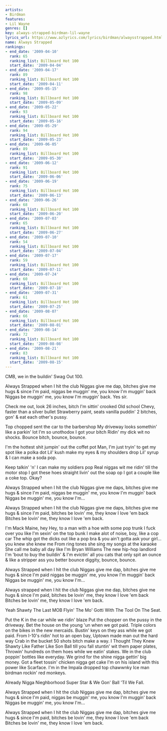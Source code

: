 ```yaml
---
artists:
- Birdman
features:
- Lil Wayne
genres: []
key: always-strapped-birdman-lil-wayne
lyrics_url: https://www.azlyrics.com/lyrics/birdman/alwaysstrapped.html
name: Always Strapped
rankings:
- end_date: '2009-04-10'
  rank: 65
  ranking_list: Billboard Hot 100
  start_date: '2009-04-04'
- end_date: '2009-04-17'
  rank: 89
  ranking_list: Billboard Hot 100
  start_date: '2009-04-11'
- end_date: '2009-05-15'
  rank: 98
  ranking_list: Billboard Hot 100
  start_date: '2009-05-09'
- end_date: '2009-05-22'
  rank: 93
  ranking_list: Billboard Hot 100
  start_date: '2009-05-16'
- end_date: '2009-05-29'
  rank: 94
  ranking_list: Billboard Hot 100
  start_date: '2009-05-23'
- end_date: '2009-06-05'
  rank: 89
  ranking_list: Billboard Hot 100
  start_date: '2009-05-30'
- end_date: '2009-06-12'
  rank: 91
  ranking_list: Billboard Hot 100
  start_date: '2009-06-06'
- end_date: '2009-06-19'
  rank: 75
  ranking_list: Billboard Hot 100
  start_date: '2009-06-13'
- end_date: '2009-06-26'
  rank: 68
  ranking_list: Billboard Hot 100
  start_date: '2009-06-20'
- end_date: '2009-07-03'
  rank: 65
  ranking_list: Billboard Hot 100
  start_date: '2009-06-27'
- end_date: '2009-07-10'
  rank: 54
  ranking_list: Billboard Hot 100
  start_date: '2009-07-04'
- end_date: '2009-07-17'
  rank: 59
  ranking_list: Billboard Hot 100
  start_date: '2009-07-11'
- end_date: '2009-07-24'
  rank: 60
  ranking_list: Billboard Hot 100
  start_date: '2009-07-18'
- end_date: '2009-07-31'
  rank: 61
  ranking_list: Billboard Hot 100
  start_date: '2009-07-25'
- end_date: '2009-08-07'
  rank: 66
  ranking_list: Billboard Hot 100
  start_date: '2009-08-01'
- end_date: '2009-08-14'
  rank: 72
  ranking_list: Billboard Hot 100
  start_date: '2009-08-08'
- end_date: '2009-08-21'
  rank: 83
  ranking_list: Billboard Hot 100
  start_date: '2009-08-15'
---
```



CMB, we in the buildin' Swag Out 100.


Always Strapped when I hit the club
Niggas give me dap, bitches give me hugs
& since I'm paid, niggas be muggin' me, you know I'm muggin' back
Niggas be muggin' me, you know I'm muggin' back.
Yes sir.

Check me out, look
26 inches, bitch I'm sittin' crooked
Old school Chevy, faster than a silver bullet
Strawberry paint, seats vanilla puddin'
2 bitches, gon' & eat each other's pussy.

Top chopped sent the car to the barbershop
My driveway looks somethin' like a parkin' lot
I'm so unothodox
I got your bitch Ridin' my dick wit no shocks.
Bounce bitch, bounce, bounce.

I'm the hottest shit jumpin' out the coffet pot
Man, I'm just tryin' to get my spot like a polka dot
Lil' kush make my eyes & my shoulders drop
Lil' syrup & I can make a soda pop.

Keep talkin' 'n' I can make my soldiers pop
Real niggas wit me ridin' till the motor stop
I got these hoes straight livin' out the soap op
I got a couple like a coke top.
Okay?

Always Strapped when I hit the club
Niggas give me daps, bitches give me hugs
& since I'm paid, niggas be muggin' me, you know I'm muggin' back
Niggas be muggin' me, you know I'm...

Always Strapped when I hit the club
Niggas give me daps, bitches give me hugs
& since I'm paid, bitches be lovin' me, they know I love 'em back
Bitches be lovin' me, they know I love 'em back.


I'm Mack Maine, hey
Hey, to a man with a hoe with some pop trunk
I fuck over you like I'm sexin' on the top bunk
I make alot of noise, boy, like a cop car
The whip got the dicks out like a pop bra
& you ain't gotta ask your girl... you knew she knew me
From ring tones she sing my songs at the karaoke
She call me baby all day like I'm Bryan Williams
The new hip-hop landlord I'm 'bout to buy the buildin'
& I'm evictin' all you cats that only spit an ounce
& like a stripper ass you better bounce diggity, bounce, bounce.

Always Strapped when I hit the club
Niggas give me dap, bitches give me hugs
& since I'm paid niggas be muggin' me, you know I'm muggin' back
Niggas be muggin' me, you know I'm...

Always strapped when I hit the club
Niggas give me dap, bitches give me hugs
& since I'm paid, bitches be lovin' me, they know I love 'em back
Bitches be lovin' me, they know I love 'em back.

Yeah Shawty The Last MOB Flyin' The Mo' Gotti With The Tool On The Seat.


Put the K in the car while we ridin' blaze
Put the chopper on the pussy in the driveway.
Bet the house on the young 'un when we got paid.
Triple colors on the bikes in the new mercaids.
Bustin' keys on they ass while we got paid.
From I-10's ridin' hot to an open bay,
Uptown made man out the hard way
Crab in the bucket 50 shots bitch make a way.
I Thought They Knew Shawty
Like Father Like Son
Ball till you fall stuntin' wit them paper plates,
Throwin' hundreds on them hoes while we eatin' stakes.
We in the club poppin' bottles like everyday.
We grind for the shine nigga gettin' big money.
Got a fleet tossin' chicken nigga get cake
I'm on his island with this power like Scarface.
I'm in the Impala dropped top chawwnky
Ice man birdman rockin' red monkeys.

Already Nigga Nieghborhood Super Star
& We Gon' Ball 'Til We Fall.

Always Strapped when I hit the club
Niggas give me dap, bitches give me hugs
& since I'm paid, niggas be muggin' me, you know I'm muggin' back
Niggas be muggin' me, you know I'm...

Always Strapped when I hit the club
Niggas give me dap, bitches give me hugs
& since I'm paid, bitches be lovin' me, they know I love 'em back
Bitches be lovin' me, they know I love 'em back.



